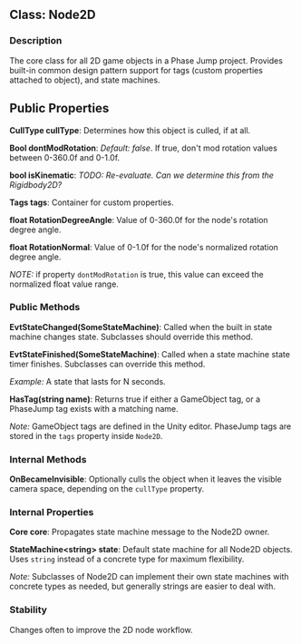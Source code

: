 ## Class: Node2D

### Description

The core class for all 2D game objects in a Phase Jump project. Provides built-in common design pattern support for tags (custom properties attached to object), and state machines.

## Public Properties

**CullType cullType**: Determines how this object is culled, if at all.

**Bool dontModRotation**: _Default: false_. If true, don't mod rotation values between 0-360.0f and 0-1.0f.

**bool isKinematic**: _TODO: Re-evaluate. Can we determine this from the Rigidbody2D?_

**Tags tags**: Container for custom properties.

**float RotationDegreeAngle**: Value of 0-360.0f for the node's rotation degree angle.

**float RotationNormal**: Value of 0-1.0f for the node's normalized rotation degree angle.

_NOTE:_ if property `dontModRotation` is true, this value can exceed the normalized float value range.

### Public Methods

**EvtStateChanged(SomeStateMachine)**: Called when the built in state machine changes state. Subclasses should override this method.

**EvtStateFinished(SomeStateMachine)**: Called when a state machine state timer finishes. Subclasses can override this method.

_Example:_ A state that lasts for N seconds.

**HasTag(string name)**: Returns true if either a GameObject tag, or a PhaseJump tag exists with a matching name.

_Note:_ GameObject tags are defined in the Unity editor. PhaseJump tags are stored in the `tags` property inside `Node2D`.


### Internal Methods

**OnBecameInvisible**: Optionally culls the object when it leaves the visible camera space, depending on the `cullType` property.

### Internal Properties

**Core core**: Propagates state machine message to the Node2D owner.

**StateMachine\<string> state**: Default state machine for all Node2D objects. Uses `string` instead of a concrete type for maximum flexibility.

_Note:_ Subclasses of Node2D can implement their own state machines with concrete types as needed, but generally strings are easier to deal with.

### Stability

Changes often to improve the 2D node workflow.

